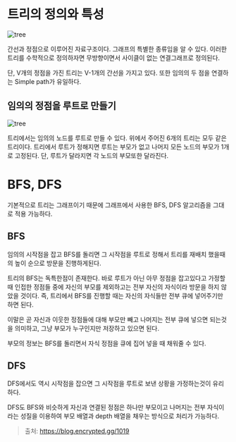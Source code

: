 # 트리의 정의와 특성

![tree](/assets/images/posts_img/tree.png)

간선과 정점으로 이루어진 자료구조이다. 그래프의 특별한 종류임을 알 수 있다.
이러한 트리를 수학적으로 정의하자면 무방향이면서 사이클이 없는 연결그래프로 정의된다. 

단, V개의 정점을 가진 트리는 V-1개의 간선을 가지고 있다. 또한 임의의 두 점을 연결하는 Simple path가 유일하다.

## 임의의 정점을 루트로 만들기

![tree](/assets/images/posts_img/treeroot.png)

트리에서는 임의의 노드를 루트로 만들 수 있다. 위에서 주어진 6개의 트리는 모두 같은 트리이다. 트리에서 루트가 정해지면 루트는 부모가 없고 나머지 모든 노드의 부모가 1개로 고정된다. 단, 루트가 달라지면 각 노드의 부모또한 달라진다.

# BFS, DFS

기본적으로 트리는 그래프이기 때문에 그래프에서 사용한 BFS, DFS 알고리즘을 그대로 적용 가능하다.

## BFS

임의의 시작점을 잡고 BFS를 돌리면 그 시작점을 루트로 정해서 트리를 재배치 했을때의 높이 순으로 방문을 진행하게된다.

트리의 BFS는 독특한점이 존재한다. 바로 루트가 아닌 아무 정점을 잡고있다고 가정할 때 인접한 정점들 중에 자신의 부모를 제외하고는 전부 자신의 자식이라 방문을 하지 않았을 것이다. 즉, 트리에서 BFS를 진행할 때는 자신의 자식들만 전부 큐에 넣어주기만 하면 된다.

이말은 곧 자신과 이웃한 정점들에 대해 부모만 빼고 나머지는 전부 큐에 넣으면 되는것을 의미하고, 그냥 부모가 누구인지만 저장하고 있으면 된다.

부모의 정보는 BFS를 돌리면서 자식 정점을 큐에 집어 넣을 때 채워줄 수 있다.

## DFS

DFS에서도 역시 시작점을 잡으면 그 시작점을 루트로 보낸 상황을 가정하는것이 유리하다. 

DFS도 BFS와 비슷하게 자신과 연결된 정점은 하나만 부모이고 나머지는 전부 자식이라는 성질을 이용하여 부모 배열과 depth 배열을 채우는 방식으로 처리가 가능하다.

> 출처: https://blog.encrypted.gg/1019
